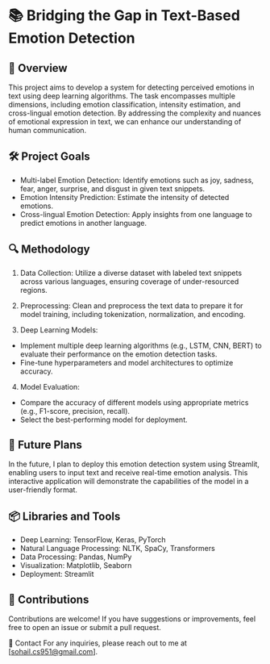 # 📚 Bridging the Gap in Text-Based Emotion Detection
## 📖 Overview
This project aims to develop a system for detecting perceived emotions in text using deep learning algorithms. The task encompasses multiple dimensions, including emotion classification, intensity estimation, and cross-lingual emotion detection. By addressing the complexity and nuances of emotional expression in text, we can enhance our understanding of human communication.

## 🛠️ Project Goals
* Multi-label Emotion Detection: Identify emotions such as joy, sadness, fear, anger, surprise, and disgust in given text snippets.
* Emotion Intensity Prediction: Estimate the intensity of detected emotions.
* Cross-lingual Emotion Detection: Apply insights from one language to predict emotions in another language.
## 🔍 Methodology
1. Data Collection: Utilize a diverse dataset with labeled text snippets across various languages, ensuring coverage of under-resourced regions.

2. Preprocessing: Clean and preprocess the text data to prepare it for model training, including tokenization, normalization, and encoding.

3. Deep Learning Models:

* Implement multiple deep learning algorithms (e.g., LSTM, CNN, BERT) to evaluate their performance on the emotion detection tasks.
* Fine-tune hyperparameters and model architectures to optimize accuracy.
4. Model Evaluation:

* Compare the accuracy of different models using appropriate metrics (e.g., F1-score, precision, recall).
* Select the best-performing model for deployment.
## 🚀 Future Plans
In the future, I plan to deploy this emotion detection system using Streamlit, enabling users to input text and receive real-time emotion analysis. This interactive application will demonstrate the capabilities of the model in a user-friendly format.

## 📦 Libraries and Tools
* Deep Learning: TensorFlow, Keras, PyTorch
* Natural Language Processing: NLTK, SpaCy, Transformers
* Data Processing: Pandas, NumPy
* Visualization: Matplotlib, Seaborn
* Deployment: Streamlit
## 🙌 Contributions
Contributions are welcome! If you have suggestions or improvements, feel free to open an issue or submit a pull request.

📧 Contact
For any inquiries, please reach out to me at [sohail.cs951@gmail.com].
